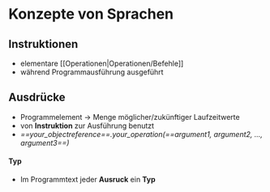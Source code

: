 # Konzepte von Sprachen

## Instruktionen
- elementare [[Operationen|Operationen/Befehle]]
- während Programmausführung ausgeführt

## Ausdrücke
- Programmelement -> Menge möglicher/zukünftiger Laufzeitwerte
- von **Instruktion** zur Ausführung benutzt
- *==your_objectreference==.your_operation(==argument1, argument2, ..., argument3==)*
#### Typ
- Im Programmtext jeder **Ausruck** ein **Typ**

